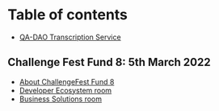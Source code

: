 # Table of contents

* [QA-DAO Transcription Service](README.md)

## Challenge Fest Fund 8: 5th March 2022

* [About ChallengeFest Fund 8](challenge-fest-fund-8-5th-march-2022/about-challengefest-fund-8.md)
* [Developer Ecosystem room](challenge-fest-fund-8-5th-march-2022/developer-ecosystem-room.md)
* [Business Solutions room](challenge-fest-fund-8-5th-march-2022/business-solutions-room.md)
